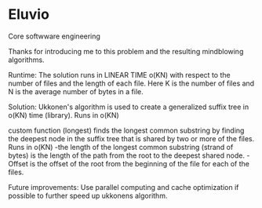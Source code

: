 # Eluvio
Core softwware engineering

Thanks for introducing me to this problem and the resulting mindblowing algorithms.

Runtime:
The solution runs in LINEAR TIME o(KN) with respect to the number of files and the length of each file. Here K is the number of files and N is the average number 
of bytes in a file.

Solution:
Ukkonen's algorithm is used to create a generalized suffix tree in o(KN) time (library). Runs in o(KN)

custom function (longest) finds the longest common substring by finding the deepest node in the suffix tree that is shared by two or more of the files. Runs in o(KN)
  -the length of the longest common substring (strand of bytes) is the length of the path from the root to the deepest shared node.
  -Offset is the offset of the root from the beginning of the file for each of the files.
 
Future improvements:
Use parallel computing and cache optimization if possible to further speed up ukkonens algorithm.
